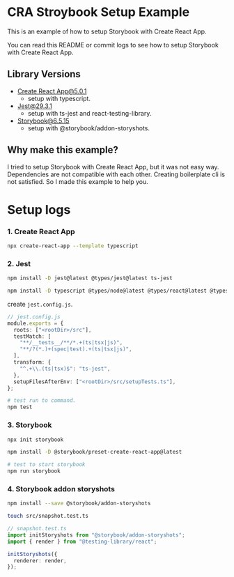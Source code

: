 # CRA Stroybook Setup Example

This is an example of how to setup Storybook with Create React App.

You can read this README or commit logs to see how to setup Storybook with Create React App.

## Library Versions

- [Create React App@5.0.1](https://create-react-app.dev/)
  - setup with typescript.
- [Jest@29.3.1](https://jestjs.io/)
  - setup with ts-jest and react-testing-library.
- [Storybook@6.5.15](https://storybook.js.org/)
  - setup with @storybook/addon-storyshots.

## Why make this example?

I tried to setup Storybook with Create React App, but it was not easy way. Dependencies are not compatible with each other. Creating boilerplate cli is not satisfied. So I made this example to help you.

# Setup logs

### 1. Create React App

```bash
npx create-react-app --template typescript
````

### 2. Jest

```bash
npm install -D jest@latest @types/jest@latest ts-jest 
```

```bash
npm install -D typescript @types/node@latest @types/react@latest @types/react-dom@latest
```

create `jest.config.js`.

```ts
// jest.config.js
module.exports = {
  roots: ["<rootDir>/src"],
  testMatch: [
    "**/__tests__/**/*.+(ts|tsx|js)",
    "**/?(*.)+(spec|test).+(ts|tsx|js)",
  ],
  transform: {
    "^.+\\.(ts|tsx)$": "ts-jest",
  },
  setupFilesAfterEnv: ["<rootDir>/src/setupTests.ts"],
};
```

```bash
# test run to command.
npm test
```

### 3. Storybook

```bash
npx init storybook
```

```bash
npm install -D @storybook/preset-create-react-app@latest
```

```bash
# test to start storybook
npm run storybook
```

### 4. Storybook addon storyshots

```bash
npm install --save @storybook/addon-storyshots
```

```bash
touch src/snapshot.test.ts
```

```ts
// snapshot.test.ts
import initStoryshots from "@storybook/addon-storyshots";
import { render } from "@testing-library/react";

initStoryshots({
  renderer: render,
});
```